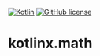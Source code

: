 [![Kotlin](https://img.shields.io/badge/Kotlin-1.0.3-orange.svg)](https://kotlinlang.org/) 
[![GitHub license](https://img.shields.io/badge/license-Apache%20License%202.0-green.svg?style=flat)](http://www.apache.org/licenses/LICENSE-2.0)

# kotlinx.math
